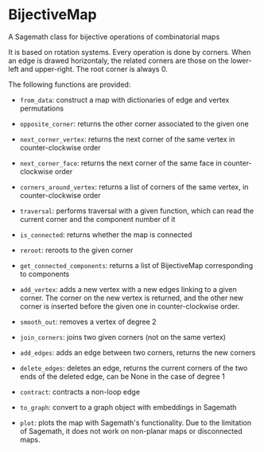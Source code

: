 # BijectiveMap
A Sagemath class for bijective operations of combinatorial maps

It is based on rotation systems. Every operation is done by corners. When an edge is drawed horizontaly, the related corners are those on the lower-left and upper-right. The root corner is always 0.

The following functions are provided:

- `from_data`: construct a map with dictionaries of edge and vertex permutations

- `opposite_corner`: returns the other corner associated to the given one

- `next_corner_vertex`: returns the next corner of the same vertex in counter-clockwise order

- `next_corner_face`: returns the next corner of the same face in counter-clockwise order

- `corners_around_vertex`: returns a list of corners of the same vertex, in counter-clockwise order

- `traversal`: performs traversal with a given function, which can read the current corner and the component number of it

- `is_connected`: returns whether the map is connected

- `reroot`: reroots to the given corner

- `get_connected_components`: returns a list of BijectiveMap corresponding to components

- `add_vertex`: adds a new vertex with a new edges linking to a given corner. The corner on the new vertex is returned, and the other new corner is inserted before the given one in counter-clockwise order.

- `smooth_out`: removes a vertex of degree 2

- `join_corners`: joins two given corners (not on the same vertex)

- `add_edges`: adds an edge between two corners, returns the new corners

- `delete_edges`: deletes an edge, returns the current corners of the two ends of the deleted edge, can be None in the case of degree 1

- `contract`: contracts a non-loop edge

- `to_graph`: convert to a graph object with embeddings in Sagemath

- `plot`: plots the map with Sagemath's functionality. Due to the limitation of Sagemath, it does not work on non-planar maps or disconnected maps.